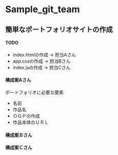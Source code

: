 # Sample_git_team

## 簡単なポートフォリオサイトの作成
#### TODO

* index.htmlの作成 -> 担当Aさん
* app.cssの作成 -> 担当Bさん
* index.jsの作成 -> 担当Cさん

#### 構成案Aさん
ポートフォリオに必要な要素
- 名前
- 作品名
- ＯＧＰの作成
- 作品本体のＵＲＬ

#### 構成案Ｂさん

#### 構成案Ｃさん